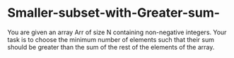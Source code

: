 # Smaller-subset-with-Greater-sum-
You are given an array Arr of size N containing non-negative integers. Your task is to choose the minimum number of elements such that their sum should be greater than the sum of the rest of the elements of the array.
